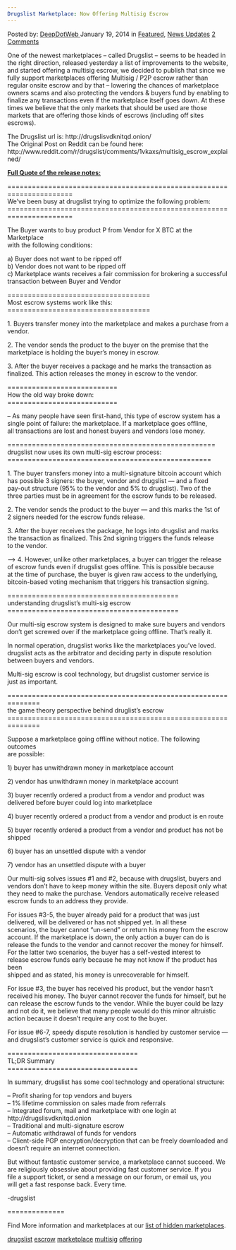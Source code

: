 ```yaml
---
Drugslist Marketplace: Now Offering Multisig Escrow
---
```

<article class="post-listing post-3526 post type-post status-publish format-standard has-post-thumbnail hentry  tag-drugslist tag-escrow tag-multisig tag-offering">
    <div class="post-inner">
        <span>Posted by: <a href="https://www.deepdotweb.com/author/admin/" title="">DeepDotWeb </a></span>
    <span>January 19, 2014</span>
    <span>in <a href="https://www.deepdotweb.com/category/deepdot-news/" rel="category tag">Featured</a>, <a href="https://www.deepdotweb.com/category/news-updates/" rel="category tag">News Updates</a></span>
    <span><a href="https://www.deepdotweb.com/2014/01/19/drugslist-marketplace-now-offering-multisig-escrow/#comments">2 Comments</a></span>
    </p>
    <div class="clear"></div>
    <div class="entry">
    <p>One of the newest marketplaces &#8211; called Drugslist &#8211; seems to be headed in the right direction, released yesterday a list of improvements to the website, and started offering a multisig escrow, we decided to publish that since we fully support marketplaces offering Multisig / P2P escrow rather than regular onsite escrow and by that &#8211; lowering the chances of marketplace owners scams and also protecting the vendors &amp; buyers fund by enabling to finalize any transactions even if the marketplace itself goes down. At these times we believe that the only markets that should be used are those markets that are offering those kinds of escrows (including off sites escrows).</p>
    <p>The Drugslist url is: http://drugslisvdknitqd.onion/<br/>
    The Original Post on Reddit can be found here: http://www.reddit.com/r/drugslist/comments/1vkaxs/multisig_escrow_explained/</p>
    <p><span style="text-decoration: underline;"><strong>Full Quote of the release notes:</strong></span></p>
    <p>======================================================================<br/>
    We’ve been busy at drugslist trying to optimize the following problem:<br/>
    ======================================================================</p>
    <p>The Buyer wants to buy product P from Vendor for X BTC at the Marketplace<br/>
    with the following conditions:</p>
    <p>a) Buyer does not want to be ripped off<br/>
    b) Vendor does not want to be ripped off<br/>
    c) Marketplace wants receives a fair commission for brokering a successful<br/>
    transaction between Buyer and Vendor</p>
    <p>===================================<br/>
    Most escrow systems work like this:<br/>
    ===================================</p>
    <p>1. Buyers transfer money into the marketplace and makes a purchase from a<br/>
    vendor.</p>
    <p>2. The vendor sends the product to the buyer on the premise that the<br/>
    marketplace is holding the buyer&#8217;s money in escrow.</p>
    <p>3. After the buyer receives a package and he marks the transaction as<br/>
    finalized. This action releases the money in escrow to the vendor.</p>
    <p>===========================<br/>
    How the old way broke down:<br/>
    ===========================</p>
    <p>&#8211; As many people have seen first-hand, this type of escrow system has a<br/>
    single point of failure: the marketplace. If a marketplace goes offline,<br/>
    all transactions are lost and honest buyers and vendors lose money.</p>
    <p>===================================================<br/>
    drugslist now uses its own multi-sig escrow process:<br/>
    ==================================================</p>
    <p>1. The buyer transfers money into a multi-signature bitcoin account which<br/>
    has possible 3 signers: the buyer, vendor and drugslist &#8212; and a fixed<br/>
    pay-out structure (95% to the vendor and 5% to drugslist). Two of the<br/>
    three parties must be in agreement for the escrow funds to be released.</p>
    <p>2. The vendor sends the product to the buyer &#8212; and this marks the 1st of<br/>
    2 signers needed for the escrow funds release.</p>
    <p>3. After the buyer receives the package, he logs into drugslist and marks<br/>
    the transaction as finalized. This 2nd signing triggers the funds release<br/>
    to the vendor.</p>
    <p>—&gt; 4. However, unlike other marketplaces, a buyer can trigger the release<br/>
    of escrow funds even if drugslist goes offline. This is possible because<br/>
    at the time of purchase, the buyer is given raw access to the underlying,<br/>
    bitcoin-based voting mechanism that triggers his transaction signing.</p>
    <p>==========================================<br/>
    understanding drugslist’s multi-sig escrow<br/>
    ==========================================</p>
    <p>Our multi-sig escrow system is designed to make sure buyers and vendors<br/>
    don’t get screwed over if the marketplace going offline. That’s really it.</p>
    <p>In normal operation, drugslist works like the marketplaces you’ve loved.<br/>
    drugslist acts as the arbitrator and deciding party in dispute resolution<br/>
    between buyers and vendors.</p>
    <p>Multi-sig escrow is cool technology, but drugslist customer service is<br/>
    just as important.</p>
    <p>==============================================================<br/>
    the game theory perspective behind druglist’s escrow<br/>
    ==============================================================</p>
    <p>Suppose a marketplace going offline without notice. The following outcomes<br/>
    are possible:</p>
    <p>1) buyer has unwithdrawn money in marketplace account</p>
    <p>2) vendor has unwithdrawn money in marketplace account</p>
    <p>3) buyer recently ordered a product from a vendor and product was<br/>
    delivered before buyer could log into marketplace</p>
    <p>4) buyer recently ordered a product from a vendor and product is en route</p>
    <p>5) buyer recently ordered a product from a vendor and product has not be<br/>
    shipped</p>
    <p>6) buyer has an unsettled dispute with a vendor</p>
    <p>7) vendor has an unsettled dispute with a buyer</p>
    <p>Our multi-sig solves issues #1 and #2, because with drugslist, buyers and<br/>
    vendors don’t have to keep money within the site. Buyers deposit only what<br/>
    they need to make the purchase. Vendors automatically receive released<br/>
    escrow funds to an address they provide.</p>
    <p>For issues #3-5, the buyer already paid for a product that was just<br/>
    delivered, will be delivered or has not shipped yet. In all these<br/>
    scenarios, the buyer cannot “un-send” or return his money from the escrow<br/>
    account. If the marketplace is down, the only action a buyer can do is<br/>
    release the funds to the vendor and cannot recover the money for himself.<br/>
    For the latter two scenarios, the buyer has a self-vested interest to<br/>
    release escrow funds early because he may not know if the product has been<br/>
    shipped and as stated, his money is unrecoverable for himself.</p>
    <p>For issue #3, the buyer has received his product, but the vendor hasn’t<br/>
    received his money. The buyer cannot recover the funds for himself, but he<br/>
    can release the escrow funds to the vendor. While the buyer could be lazy<br/>
    and not do it, we believe that many people would do this minor altruistic<br/>
    action because it doesn’t require any cost to the buyer.</p>
    <p>For issue #6-7, speedy dispute resolution is handled by customer service —<br/>
    and drugslist’s customer service is quick and responsive.</p>
    <p>================================<br/>
    TL;DR Summary<br/>
    ================================</p>
    <p>In summary, drugslist has some cool technology and operational structure:</p>
    <p>&#8211; Profit sharing for top vendors and buyers<br/>
    &#8211; 1% lifetime commission on sales made from referrals<br/>
    &#8211; Integrated forum, mail and marketplace with one login at<br/>
    http://drugslisvdknitqd.onion<br/>
    &#8211; Traditional and multi-signature escrow<br/>
    &#8211; Automatic withdrawal of funds for vendors<br/>
    &#8211; Client-side PGP encryption/decryption that can be freely downloaded and<br/>
    doesn’t require an internet connection.</p>
    <p>But without fantastic customer service, a marketplace cannot succeed. We<br/>
    are religiously obsessive about providing fast customer service. If you<br/>
    file a support ticket, or send a message on our forum, or email us, you<br/>
    will get a fast response back. Every time.</p>
    <p>-drugslist</p>
    <p>==============</p>
    <p>Find More information and marketplaces at our <a href="http://www.deepdotweb.com/2013/10/28/updated-llist-of-hidden-marketplaces-tor-i2p/" target="_blank">list of hidden marketplaces</a>.</p>
    </div>
    <a href="https://www.deepdotweb.com/tag/drugslist/" rel="tag">drugslist</a> <a href="https://www.deepdotweb.com/tag/escrow/" rel="tag">escrow</a> <a href="https://www.deepdotweb.com/tag/marketplace/" rel="tag">marketplace</a> <a href="https://www.deepdotweb.com/tag/multisig/" rel="tag">multisig</a> <a href="https://www.deepdotweb.com/tag/offering/" rel="tag">offering</a></span> <span style="display:none" class="updated">2014-01-19</span>
    <div style="display:none" class="vcard author" itemprop="author" itemscope itemtype="http://schema.org/Person"><strong class="fn" itemprop="name">
    </div>
</article>

